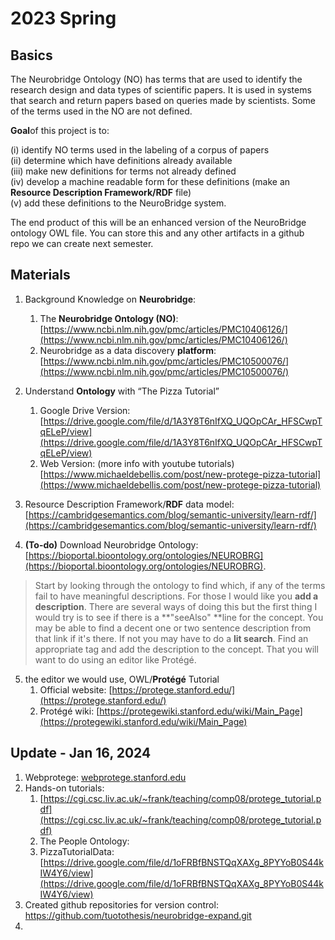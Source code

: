 # 2023 Spring


## Basics

The Neurobridge Ontology (NO) has terms that are used to identify the research design and data types of scientific papers. It is used in systems that search and return papers based on queries made by scientists. Some of the terms used in the NO are not defined.

**Goal**of this project is to:

(i) identify NO terms used in the labeling of a corpus of papers
\
(ii) determine which have definitions already available
\
(iii) make new definitions for terms not already defined
\
(iv) develop a machine readable form for these definitions (make an **Resource Description Framework/RDF** file)
\
(v) add these definitions to the NeuroBridge system.

The end product of this will be an enhanced version of the NeuroBridge ontology OWL file.  You can store this and any other artifacts in a github repo we can create next semester. 




## Materials

1. Background Knowledge on **Neurobridge**:
      1. The **Neurobridge Ontology (NO)**: [https://www.ncbi.nlm.nih.gov/pmc/articles/PMC10406126/](https://www.ncbi.nlm.nih.gov/pmc/articles/PMC10406126/)
      2. Neurobridge as a data discovery **platform**: [https://www.ncbi.nlm.nih.gov/pmc/articles/PMC10500076/](https://www.ncbi.nlm.nih.gov/pmc/articles/PMC10500076/)


2. Understand **Ontology** with “The Pizza Tutorial”
     1. Google Drive Version: [https://drive.google.com/file/d/1A3Y8T6nIfXQ_UQOpCAr_HFSCwpTqELeP/view](https://drive.google.com/file/d/1A3Y8T6nIfXQ_UQOpCAr_HFSCwpTqELeP/view)
     2. Web Version: (more info with youtube tutorials)[https://www.michaeldebellis.com/post/new-protege-pizza-tutorial](https://www.michaeldebellis.com/post/new-protege-pizza-tutorial)


3. Resource Description Framework/**RDF** data model: [https://cambridgesemantics.com/blog/semantic-university/learn-rdf/](https://cambridgesemantics.com/blog/semantic-university/learn-rdf/)


4. **(To-do)** Download Neurobridge Ontology:  [https://bioportal.bioontology.org/ontologies/NEUROBRG](https://bioportal.bioontology.org/ontologies/NEUROBRG). 

>    Start by looking through the ontology to find which, if any of the terms fail to have meaningful descriptions. For those I would like you **add a description**. There are several ways of doing this but the first thing I would try is to see if there is a **"seeAlso" **line for the concept.  You may be able to find a decent one or two sentence description from that link if it's there. If not you may have to do a **lit search**. Find an appropriate tag and add the description to the concept.  That you will want to do using an editor like Protégé.

5. the editor we would use, OWL/**Protégé** Tutorial
      1. Official website: [https://protege.stanford.edu/](https://protege.stanford.edu/)
      2. Protégé wiki: [https://protegewiki.stanford.edu/wiki/Main_Page](https://protegewiki.stanford.edu/wiki/Main_Page)




## Update - Jan 16, 2024


1. Webprotege: [webprotege.stanford.edu](https://webprotege.stanford.edu/)
2. Hands-on tutorials:
      1. [https://cgi.csc.liv.ac.uk/~frank/teaching/comp08/protege_tutorial.pdf](https://cgi.csc.liv.ac.uk/~frank/teaching/comp08/protege_tutorial.pdf)
      2. The People Ontology: 
      3. PizzaTutorialData: [https://drive.google.com/file/d/1oFRBfBNSTQqXAXg_8PYYoB0S44kIW4Y6/view](https://drive.google.com/file/d/1oFRBfBNSTQqXAXg_8PYYoB0S44kIW4Y6/view)
3. Created github repositories for version control: https://github.com/tuotothesis/neurobridge-expand.git
4. 

